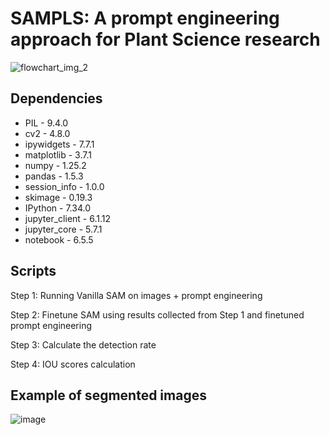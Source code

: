 # SAMPLS: A prompt engineering approach for Plant Science research

![flowchart_img_2](https://github.com/LiLabAtVT/SAMPLS/assets/53419878/543d6973-98ab-40bf-8040-a24fe506885d)


## Dependencies

* PIL -                 9.4.0
* cv2 -                 4.8.0
* ipywidgets -         7.7.1
* matplotlib -        3.7.1
* numpy -              1.25.2
* pandas -             1.5.3
* session_info -       1.0.0
* skimage -            0.19.3
* IPython -            7.34.0
* jupyter_client -     6.1.12
* jupyter_core -       5.7.1
* notebook -           6.5.5

## Scripts

Step 1: Running Vanilla SAM on images + prompt engineering

Step 2: Finetune SAM using results collected from Step 1 and finetuned prompt engineering

Step 3: Calculate the detection rate 

Step 4: IOU scores calculation

## Example of segmented images

![image](https://github.com/LiLabAtVT/SAMPLS/assets/53419878/6a142393-7afd-46ed-9476-41977daf929c)
